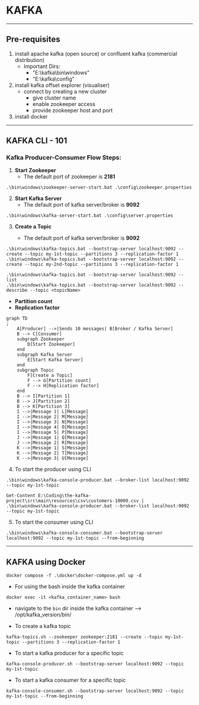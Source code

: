# KAFKA

---

## Pre-requisites

1. install apache kafka (open source) or confluent kafka (commercial distribution)
    - Important Dirs:
        - "E:\kafka\bin\windows"
        - "E:\kafka\config"
2. install kafka offset explorer (visualiser)
    - connect by creating a new cluster
        - give cluster name
        - enable zookeeper access
        - provide zookeeper host and port
3. install docker

---

## KAFKA CLI - 101

### Kafka Producer-Consumer Flow Steps:

1. **Start Zookeeper**
    - The default port of zookeeper is **2181**

```shell
.\bin\windows\zookeeper-server-start.bat .\config\zookeeper.properties
```

2. **Start Kafka Server**
    - The default port of kafka server/broker is **9092**

```shell
.\bin\windows\kafka-server-start.bat .\config\server.properties
```

3. **Create a Topic**

    - The default port of kafka server/broker is **9092**

```shell
.\bin\windows\kafka-topics.bat --bootstrap-server localhost:9092 --create --topic my-1st-topic --partitions 3 --replication-factor 1
.\bin\windows\kafka-topics.bat --bootstrap-server localhost:9092 --create --topic my-2nd-topic --partitions 3 --replication-factor 1
```

```shell
.\bin\windows\kafka-topics.bat --bootstrap-server localhost:9092 --list
.\bin\windows\kafka-topics.bat --bootstrap-server localhost:9092 --describe --topic <topicName>
```

- **Partition count**
- **Replication factor**

```mermaid
graph TD
;
    A[Producer] -->|Sends 10 messages| B[Broker / Kafka Server]
    B --> C[Consumer]
    subgraph Zookeeper
        D[Start Zookeeper]
    end
    subgraph Kafka Server
        E[Start Kafka Server]
    end
    subgraph Topic
        F[Create a Topic]
        F --> G[Partition count]
        F --> H[Replication factor]
    end
    B --> I[Partition 1]
    B --> J[Partition 2]
    B --> K[Partition 3]
    I -->|Message 1| L[Message]
    I -->|Message 2| M[Message]
    I -->|Message 3| N[Message]
    I -->|Message 4| O[Message]
    I -->|Message 5| P[Message]
    J -->|Message 1| Q[Message]
    J -->|Message 2| R[Message]
    K -->|Message 1| S[Message]
    K -->|Message 2| T[Message]
    K -->|Message 3| U[Message]
```

4. To start the producer using CLI

```shell
.\bin\windows\kafka-console-producer.bat --broker-list localhost:9092 --topic my-1st-topic
```

```shell
Get-Content E:\Coding\the-kafka-project\src\main\resources\csv\customers-10000.csv | .\bin\windows\kafka-console-producer.bat --broker-list localhost:9092 --topic my-1st-topic
```

5. To start the consumer using CLI

```shell
.\bin\windows\kafka-console-consumer.bat --bootstrap-server localhost:9092 --topic my-1st-topic --from-beginning
```

---

## KAFKA using Docker

```shell
docker compose -f .\docker\docker-compose.yml up -d
```

- For using the bash inside the kafka container
```shell
docker exec -it <kafka_container_name> bash
```

- navigate to the `bin` dir inside the kafka container --> /opt/kafka_version/bin/
  
- To create a kafka topic
```shell
kafka-topics.sh --zookeeper zookeeper:2181 --create --topic my-1st-topic --partitions 3 --replication-factor 1
```

- To start a kafka producer for a specific topic
```shell
kafka-console-producer.sh --bootstrap-server localhost:9092 --topic my-1st-topic
```

- To start a kafka consumer for a specific topic
```shell
kafka-console-consumer.sh --bootstrap-server localhost:9092 --topic my-1st-topic --from-beginning
```
